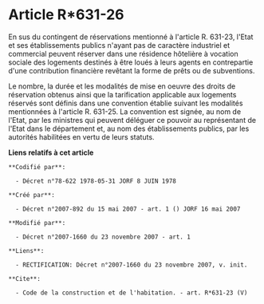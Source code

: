 # Article R*631-26

En sus du contingent de réservations mentionné à l'article R. 631-23, l'Etat et ses établissements publics n'ayant pas de
caractère industriel et commercial peuvent réserver dans une résidence hôtelière à vocation sociale des logements destinés à
être loués à leurs agents en contrepartie d'une contribution financière revêtant la forme de prêts ou de subventions. 

Le nombre, la durée et les modalités de mise en oeuvre des droits de réservation obtenus ainsi que la tarification applicable
aux logements réservés sont définis dans une convention établie suivant les modalités mentionnées à l'article R. 631-25. La
convention est signée, au nom de l'Etat, par les ministres qui peuvent déléguer ce pouvoir au représentant de l'Etat dans le
département et, au nom des établissements publics, par les autorités habilitées en vertu de leurs statuts.

**Liens relatifs à cet article**

	**Codifié par**:

	  - Décret n°78-622 1978-05-31 JORF 8 JUIN 1978

	**Créé par**:

	  - Décret n°2007-892 du 15 mai 2007 - art. 1 () JORF 16 mai 2007

	**Modifié par**:

	  - Décret n°2007-1660 du 23 novembre 2007 - art. 1

	**Liens**:

	  - RECTIFICATION: Décret n°2007-1660 du 23 novembre 2007, v. init.

	**Cite**:

	  - Code de la construction et de l'habitation. - art. R*631-23 (V)
